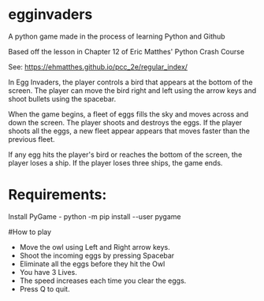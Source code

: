 # egginvaders
A python game made in the process of learning Python and Github

Based off the lesson in Chapter 12 of Eric Matthes' Python Crash Course

See: https://ehmatthes.github.io/pcc_2e/regular_index/

In Egg Invaders, the player controls a bird that appears at the bottom of the screen.  The player can move the bird right and left using the arrow keys and shoot bullets using the spacebar.

When the game begins, a fleet of eggs fills the sky and moves across and down the screen.  The player shoots and destroys the eggs.  If the player shoots all the eggs, a new fleet appear appears that moves faster than the previous fleet.  

If any egg hits the player's bird or reaches the bottom of the screen, the player loses a ship.  If the player loses three ships, the game ends.

# Requirements:
Install PyGame - python -m pip install  --user pygame

#How to play
- Move the owl using Left and Right arrow keys.
- Shoot the incoming eggs by pressing Spacebar
- Eliminate all the eggs before they hit the Owl
- You have 3 Lives.
- The speed increases each time you clear the eggs.
- Press Q to quit.
